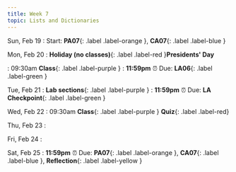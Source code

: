 ```yaml
---
title: Week 7
topic: Lists and Dictionaries
---
```

Sun, Feb 19
: Start: **PA07**{: .label .label-orange }, **CA07**{: .label .label-blue }


Mon, Feb 20
: **Holiday (no classes)**{: .label .label-red }**Presidents' Day**

: 09:30am **Class**{: .label .label-purple }
: **11:59pm**  ⏰  Due: **LA06**{: .label .label-green }


Tue, Feb 21
: **Lab sections**{: .label .label-purple }
: **11:59pm**  ⏰  Due: **LA Checkpoint**{: .label .label-green }


Wed, Feb 22
: 09:30am **Class**{: .label .label-purple } **Quiz**{: .label .label-red}


Thu, Feb 23
: 

Fri, Feb 24
: 

Sat, Feb 25
: **11:59pm**  ⏰  Due: **PA07**{: .label .label-orange }, **CA07**{: .label .label-blue }, **Reflection**{: .label .label-yellow }


